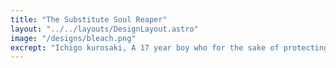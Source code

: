 ```yaml
---
title: "The Substitute Soul Reaper"
layout: "../../layouts/DesignLayout.astro"
image: "/designs/bleach.png"
excrept: "Ichigo kurosaki, A 17 year boy who for the sake of protecting his family accepts the powers of a soul reaper and becomes a substitute soul reaper"
---
```

